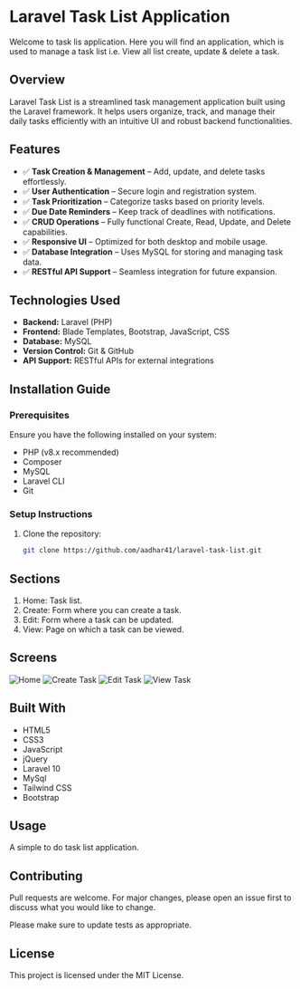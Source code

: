 # Laravel Task List Application
Welcome to task lis application. Here you will find an application, which is used to manage a task list i.e. View all list create, update & delete a task.

## Overview
Laravel Task List is a streamlined task management application built using the Laravel framework. It helps users organize, track, and manage their daily tasks efficiently with an intuitive UI and robust backend functionalities.

## Features
- ✅ **Task Creation & Management** – Add, update, and delete tasks effortlessly.
- ✅ **User Authentication** – Secure login and registration system.
- ✅ **Task Prioritization** – Categorize tasks based on priority levels.
- ✅ **Due Date Reminders** – Keep track of deadlines with notifications.
- ✅ **CRUD Operations** – Fully functional Create, Read, Update, and Delete capabilities.
- ✅ **Responsive UI** – Optimized for both desktop and mobile usage.
- ✅ **Database Integration** – Uses MySQL for storing and managing task data.
- ✅ **RESTful API Support** – Seamless integration for future expansion.
  
## Technologies Used
- **Backend:** Laravel (PHP)
- **Frontend:** Blade Templates, Bootstrap, JavaScript, CSS
- **Database:** MySQL
- **Version Control:** Git & GitHub
- **API Support:** RESTful APIs for external integrations

## Installation Guide
### Prerequisites
Ensure you have the following installed on your system:
- PHP (v8.x recommended)
- Composer
- MySQL
- Laravel CLI
- Git

### Setup Instructions
1. Clone the repository:
   ```sh
   git clone https://github.com/aadhar41/laravel-task-list.git

## Sections

1. Home: Task list.
2. Create: Form where you can create a task.
3. Edit: Form where a task can be updated.
4. View: Page on which a task can be viewed.

## Screens

<img src="https://github.com/aadhar41/laravel-task-list/blob/master/public/tasks-list-home-page.png" alt="Home" />

<img src="https://github.com/aadhar41/laravel-task-list/blob/master/public/tasks-list-create-task.png" alt="Create Task" />

<img src="https://github.com/aadhar41/laravel-task-list/blob/master/public/tasks-list-edit-task.png" alt="Edit Task" />

<img src="https://github.com/aadhar41/laravel-task-list/blob/master/public/tasks-list-view-task.png" alt="View Task" />

## Built With

* HTML5
* CSS3
* JavaScript
* jQuery
* Laravel 10
* MySql
* Tailwind CSS
* Bootstrap

## Usage

A simple to do task list application.

## Contributing

Pull requests are welcome. For major changes, please open an issue first to discuss what you would like to change.

Please make sure to update tests as appropriate.

## License

This project is licensed under the MIT License.
